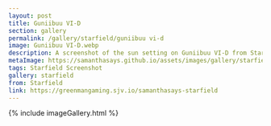 ```yaml
---
layout: post
title: Guniibuu VI-D
section: gallery
permalink: /gallery/starfield/guniibuu vi-d
image: Guniibuu VI-D.webp
description: A screenshot of the sun setting on Guniibuu VI-D from Starfield, taken by Samantha Says.
metaImage: https://samanthasays.github.io/assets/images/gallery/starfield/Guniibuu VI-D.webp
tags: Starfield Screenshot
gallery: starfield
from: Starfield
link: https://greenmangaming.sjv.io/samanthasays-starfield
---
```

{% include imageGallery.html %}